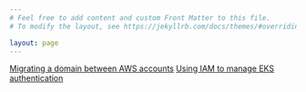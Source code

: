 ```yaml
---
# Feel free to add content and custom Front Matter to this file.
# To modify the layout, see https://jekyllrb.com/docs/themes/#overriding-theme-defaults

layout: page 
---
```


[Migrating a domain between AWS accounts](/_posts/2022-11-09-migrate-domain-between-aws-accounts)
[Using IAM to manage EKS authentication](_posts/2022-11-21-Using_IAM_to_manage_EKS_authentication)


